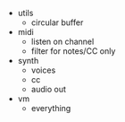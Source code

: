 - utils
  - circular buffer
- midi
  - listen on channel
  - filter for notes/CC only
- synth
  - voices
  - cc
  - audio out
- vm
  - everything
